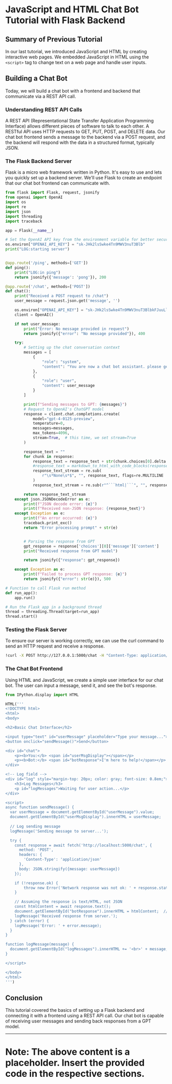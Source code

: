
# JavaScript and HTML Chat Bot Tutorial with Flask Backend

## Summary of Previous Tutorial
In our last tutorial, we introduced JavaScript and HTML by creating interactive web pages. We embedded JavaScript in HTML using the `<script>` tag to change text on a web page and handle user inputs.

## Building a Chat Bot
Today, we will build a chat bot with a frontend and backend that communicate via a REST API call.

### Understanding REST API Calls
A REST API (Representational State Transfer Application Programming Interface) allows different pieces of software to talk to each other. A RESTful API uses HTTP requests to GET, PUT, POST, and DELETE data. Our chat bot frontend sends a message to the backend via a POST request, and the backend will respond with the data in a structured format, typically JSON.

### The Flask Backend Server
Flask is a micro web framework written in Python. It's easy to use and lets you quickly set up a backend server. We'll use Flask to create an endpoint that our chat bot frontend can communicate with.

```python
from flask import Flask, request, jsonify
from openai import OpenAI
import os
import re
import json
import threading
import traceback

app = Flask(__name__)

# Set the OpenAI API key from the environment variable for better security practices
os.environ["OPENAI_API_KEY"] = "sk-JHk2lsSwke4Tn9MWV3nuT3Blb"
print("LOG:starting server")


@app.route('/ping', methods=['GET'])
def ping():
    print("LOG:in ping")
    return jsonify({'message': 'pong'}), 200

@app.route('/chat', methods=['POST'])
def chat():
    print("Received a POST request to /chat")
    user_message = request.json.get('message', '')

    os.environ["OPENAI_API_KEY"] = "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"
    client = OpenAI()

    if not user_message:
        print("Error: No message provided in request")
        return jsonify({"error": "No message provided"}), 400

    try:
        # Setting up the chat conversation context
        messages = [
            {
                "role": "system",
                "content": "You are now a chat bot assistant. please generate nicley formatted HMTL code as output. Please create a GPT prompt for the user prompt and output the content as HTML that can be displayed inside a <div>. If the code contains Python code, it should be inside HTML pythonCode blocks (<pythonCode>... </pythonCode>). The Python inside the pythonCode blocks should only be Python code not HTML or any other language. Assume the generated HTML output is displayed in a browser."
            },
            {
                "role": "user",
                "content": user_message
            }
        ]

        print(f"Sending messages to GPT: {messages}")
        # Request to OpenAI's ChatGPT model
        response = client.chat.completions.create(
            model="gpt-4-0125-preview",
            temperature=0,
            messages=messages,
            max_tokens=4096,
            stream=True,  # this time, we set stream=True
        )

        response_text = ""
        for chunk in response:
            response_text = response_text + str(chunk.choices[0].delta.content)
            #response_text = markdown_to_html_with_code_blocks(response_text)
            response_text_stream = re.sub(
                r"\s*None\s*$", "", response_text, flags=re.MULTILINE
            )
            response_text_stream = re.sub(r"^```html|```", "", response_text_stream)

        return response_text_stream
    except json.JSONDecodeError as e:
        print(f"JSON decode error: {e}")
        print(f"Received non-JSON response: {response_text}")
    except Exception as e:
        print(f"An error occurred: {e}")
        traceback.print_exc()
        return "Error processing prompt" + str(e)


        # Parsing the response from GPT
        gpt_response = response['choices'][0]['message']['content']
        print("Received response from GPT model")

        return jsonify({"response": gpt_response})

    except Exception as e:
        print(f"Failed to process GPT response: {e}")
        return jsonify({"error": str(e)}), 500

# Function to call Flask run method
def run_app():
    app.run()

# Run the Flask app in a background thread
thread = threading.Thread(target=run_app)
thread.start()

```

### Testing the Flask Server
To ensure our server is working correctly, we can use the curl command to send an HTTP request and receive a response.

```bash
!curl -X POST http://127.0.0.1:5000/chat -H "Content-Type: application/json" -d '{"message": "Hello, how are you?"}'
```

### The Chat Bot Frontend
Using HTML and JavaScript, we create a simple user interface for our chat bot. The user can input a message, send it, and see the bot's response.

```python
from IPython.display import HTML

HTML('''
<!DOCTYPE html>
<html>
<body>

<h2>Basic Chat Interface</h2>

<input type="text" id="userMessage" placeholder="Type your message...">
<button onclick="sendMessage()">Send</button>

<div id="chat">
    <p><b>You:</b> <span id="userMsgDisplay"></span></p>
    <p><b>Bot:</b> <span id="botResponse">I'm here to help!</span></p>
</div>

<!-- Log field -->
<div id="log" style="margin-top: 20px; color: gray; font-size: 0.8em;">
    <h3>Log Messages</h3>
    <p id="logMessages">Waiting for user action...</p>
</div>

<script>
async function sendMessage() {
  var userMessage = document.getElementById("userMessage").value;
  document.getElementById("userMsgDisplay").innerHTML = userMessage;
  
  // Log sending message
  logMessage('Sending message to server...');

  try {
    const response = await fetch('http://localhost:5000/chat', {
      method: 'POST',
      headers: {
        'Content-Type': 'application/json'
      },
      body: JSON.stringify({message: userMessage})
    });

    if (!response.ok) {
        throw new Error('Network response was not ok: ' + response.statusText);
    }

    // Assuming the response is text/HTML, not JSON
    const htmlContent = await response.text();
    document.getElementById("botResponse").innerHTML = htmlContent;  // Display the HTML content
    logMessage('Received response from server.');
  } catch (error) {
    logMessage('Error: ' + error.message);
  }
}

function logMessage(message) {
  document.getElementById("logMessages").innerHTML += '<br>' + message;
}

</script>

</body>
</html>
''')

```

## Conclusion
This tutorial covered the basics of setting up a Flask backend and connecting it with a frontend using a REST API call. Our chat bot is capable of receiving user messages and sending back responses from a GPT model.

---

# Note: The above content is a placeholder. Insert the provided code in the respective sections.
